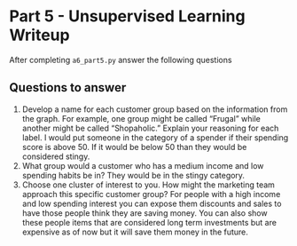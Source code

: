 # Part 5 - Unsupervised Learning Writeup

After completing `a6_part5.py` answer the following questions

## Questions to answer

1. Develop a name for each customer group based on the information from the graph. For example, one group might be called “Frugal” while another might be called “Shopaholic.” Explain your reasoning for each label.
I would put someone in the category of a spender if their spending score is above 50. If it would be below 50 than they would be considered stingy.
2. What group would a customer who has a medium income and low spending habits be in?
They would be in the stingy category.
3. Choose one cluster of interest to you. How might the marketing team approach this specific customer group?
For people with a high income and low spending interest you can expose them discounts and sales to have those people think they are saving money. You can also show these people items that are considered long term investments but are expensive as of now but it will save them money in the future.

